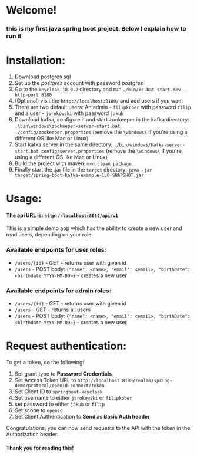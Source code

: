 # Welcome!

### this is my first java spring boot project. Below I explain how to run it

# Installation:

1. Download postgres sql  
2. Set up the *postgres* account with password *postgres*  
3. Go to the `keycloak-18.0.2` directory and run `./bin/kc.bat start-dev --http-port 8180`
4. (Optional) visit the `http://localhost:8180/` and add users if you want
5. There are two default users: An admin - `filipkober` with password `filip` and a user - `jsrokowski` with password `jakub`
6. Download kafka, configure it and start zookeeper in the kafka directory: `.\bin\windows\zookeeper-server-start.bat ./config/zookeeper.properties` (remove the `\windows\` if you're using a different OS like Mac or Linux)
7. Start kafka server in the same directory: `./bin/windows/kafka-server-start.bat config/server.properties` (remove the `\windows\` if you're using a different OS like Mac or Linux)
8. Build the project with maven: `mvn clean package`
9. Finally start the .jar file in the `target` directory: `java -jar target/spring-boot-kafka-example-1.0-SNAPSHOT.jar`

# Usage:
#### The api URL is: `http://localhost:8080/api/v1`
This is a simple demo app which has the ability to create a new user and read users, depending on your role.

### Available endpoints for user roles:

- `/users/{id}` - GET - returns user with given id
- `/users` - POST body: `{"name": <name>, "email": <email>, "birthDate": <birthdate YYYY-MM-DD>}` - creates a new user

### Available endpoints for admin roles:



- `/users/{id}` - GET - returns user with given id
- `/users` - GET - returns all users
- `/users` - POST body: `{"name": <name>, "email": <email>, "birthDate": <birthdate YYYY-MM-DD>}` - creates a new user

# Request authentication:
To get a token, do the following:

1. Set grant type to **Password Credentials**
2. Set Access Token URL to `http://localhost:8180/realms/spring-demo/protocol/openid-connect/token`
3. Set Client ID to `springboot-keycloak`
4. Set username to either `jsrokowski` or `filipkober`
5. set password to either `jakub` or `filip`
6. Set scope to `openid`
7. Set Client Authentication to **Send as Basic Auth header**

Congratulations, you can now send requests to the API with the token in the Authorization header.

#### Thank you for reading this!
